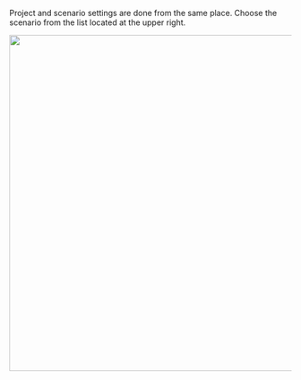 Project and scenario settings are done from the same place. Choose the scenario from the list located at the upper right.

<img 
src="resources/images/senchatest/SelectScenarioOnTheRight.png"
height="600"
/>